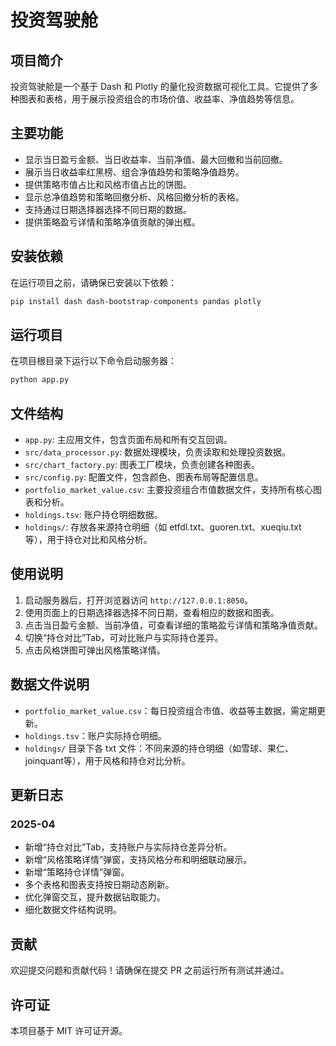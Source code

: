 # 投资驾驶舱

## 项目简介
投资驾驶舱是一个基于 Dash 和 Plotly 的量化投资数据可视化工具。它提供了多种图表和表格，用于展示投资组合的市场价值、收益率、净值趋势等信息。

## 主要功能
- 显示当日盈亏金额、当日收益率、当前净值、最大回撤和当前回撤。
- 展示当日收益率红黑榜、组合净值趋势和策略净值趋势。
- 提供策略市值占比和风格市值占比的饼图。
- 显示总净值趋势和策略回撤分析、风格回撤分析的表格。
- 支持通过日期选择器选择不同日期的数据。
- 提供策略盈亏详情和策略净值贡献的弹出框。

## 安装依赖
在运行项目之前，请确保已安装以下依赖：
```bash
pip install dash dash-bootstrap-components pandas plotly
```

## 运行项目
在项目根目录下运行以下命令启动服务器：
```bash
python app.py
```

## 文件结构
- `app.py`: 主应用文件，包含页面布局和所有交互回调。
- `src/data_processor.py`: 数据处理模块，负责读取和处理投资数据。
- `src/chart_factory.py`: 图表工厂模块，负责创建各种图表。
- `src/config.py`: 配置文件，包含颜色、图表布局等配置信息。
- `portfolio_market_value.csv`: 主要投资组合市值数据文件，支持所有核心图表和分析。
- `holdings.tsv`: 账户持仓明细数据。
- `holdings/`: 存放各来源持仓明细（如 etfdl.txt、guoren.txt、xueqiu.txt 等），用于持仓对比和风格分析。

## 使用说明
1. 启动服务器后，打开浏览器访问 `http://127.0.0.1:8050`。
2. 使用页面上的日期选择器选择不同日期，查看相应的数据和图表。
3. 点击当日盈亏金额、当前净值，可查看详细的策略盈亏详情和策略净值贡献。
4. 切换“持仓对比”Tab，可对比账户与实际持仓差异。
5. 点击风格饼图可弹出风格策略详情。

## 数据文件说明
- `portfolio_market_value.csv`：每日投资组合市值、收益等主数据，需定期更新。
- `holdings.tsv`：账户实际持仓明细。
- `holdings/` 目录下各 txt 文件：不同来源的持仓明细（如雪球、果仁、joinquant等），用于风格和持仓对比分析。

## 更新日志
### 2025-04
- 新增“持仓对比”Tab，支持账户与实际持仓差异分析。
- 新增“风格策略详情”弹窗，支持风格分布和明细联动展示。
- 新增“策略持仓详情”弹窗。
- 多个表格和图表支持按日期动态刷新。
- 优化弹窗交互，提升数据钻取能力。
- 细化数据文件结构说明。

## 贡献
欢迎提交问题和贡献代码！请确保在提交 PR 之前运行所有测试并通过。

## 许可证
本项目基于 MIT 许可证开源。